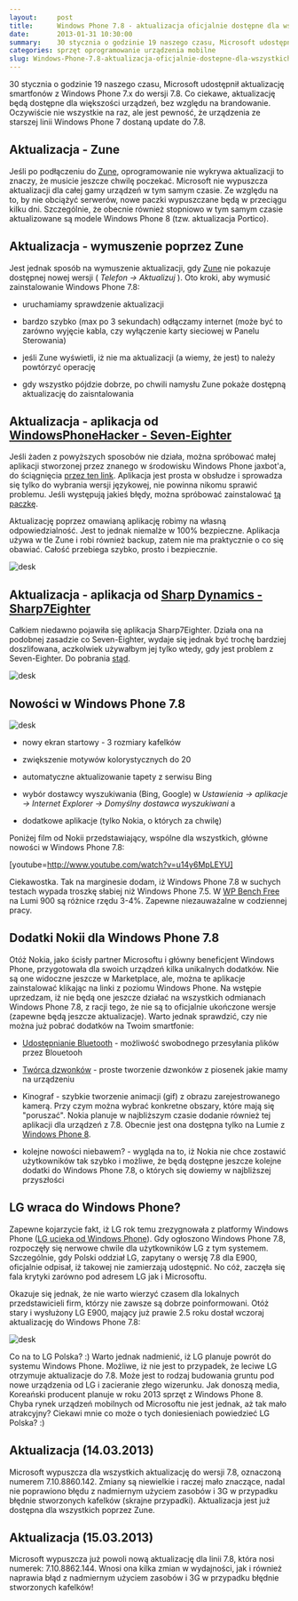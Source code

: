 ```yaml
---
layout:     post
title:      Windows Phone 7.8 - aktualizacja oficjalnie dostępne dla wszystkich urządzeń
date:       2013-01-31 10:30:00
summary:    30 stycznia o godzinie 19 naszego czasu, Microsoft udostępnił aktualizację smartfonów z Windows Phone 7.x do wersji 7.8. Co ciekawe, aktualizację będą dostępne dla większości urządzeń, bez względu na brandowanie. Oczywiście nie wszystkie na raz, ale jest pewność, że urządzenia ze starszej linii Windows Phone 7 dostaną update do 7.8. Aktualizacja - ZuneJeśli po podłączeniu do Zune, oprogramowanie n...
categories: sprzęt oprogramowanie urządzenia mobilne
slug: Windows-Phone-7.8-aktualizacja-oficjalnie-dostepne-dla-wszystkich-urzadzen,38946.html
---
```




30 stycznia o godzinie 19 naszego czasu, Microsoft udostępnił aktualizację smartfonów z Windows Phone 7.x do wersji 7.8. Co ciekawe, aktualizację będą dostępne dla większości urządzeń, bez względu na brandowanie. Oczywiście nie wszystkie na raz, ale jest pewność, że urządzenia ze starszej linii Windows Phone 7 dostaną update do 7.8. 


## Aktualizacja - Zune

Jeśli po podłączeniu do [Zune](http://www.windowsphone.com/pl-PL/how-to/wp7/zune-software), oprogramowanie nie wykrywa aktualizacji to znaczy, że musicie jeszcze chwilę poczekać. Microsoft nie wypuszcza aktualizacji dla całej gamy urządzeń w tym samym czasie. Ze względu na to, by nie obciążyć serwerów, nowe paczki wypuszczane będą w przeciągu kilku dni. Szczególnie, że obecnie również stopniowo w tym samym czasie aktualizowane są modele Windows Phone 8 (tzw. aktualizacja Portico). 


## Aktualizacja - wymuszenie poprzez Zune

Jest jednak sposób na wymuszenie aktualizacji, gdy [Zune](http://www.windowsphone.com/pl-PL/how-to/wp7/zune-software) nie pokazuje dostępnej nowej wersji ( *Telefon -> Aktualizuj* ). Oto kroki, aby wymusić zainstalowanie Windows Phone 7.8:


  * uruchamiamy sprawdzenie aktualizacji


  * bardzo szybko (max po 3 sekundach) odłączamy internet (może być to zarówno wyjęcie kabla, czy wyłączenie karty sieciowej w Panelu Sterowania)


  * jeśli Zune wyświetli, iż nie ma aktualizacji (a wiemy, że jest) to należy powtórzyć operację 


  * gdy  wszystko pójdzie dobrze, po chwili namysłu Zune pokaże dostępną aktualizację do zaisntalowania




## Aktualizacja - aplikacja od [ WindowsPhoneHacker - Seven-Eighter](http://windowsphonehacker.com/articles/want_windows_phone_7.8_now_try_this_easy_tool-01-31-13)

Jeśli żaden z powyższych sposobów nie działa, można spróbować małej aplikacji stworzonej przez znanego w środowisku Windows Phone jaxbot'a, do ściągnięcia [przez ten link](http://windowsphonehacker.com/articles/want_windows_phone_7.8_now_try_this_easy_tool-01-31-13). Aplikacja jest prosta w obsłudze i sprowadza się tylko do wybrania wersji językowej, nie powinna nikomu sprawić problemu. Jeśli występują jakieś błędy, można spróbować zainstalować [tą paczkę](http://forum.xda-developers.com/attachment.php?s=eb9b7343e9f9d068e82e74b61c1ab9eb&attachmentid=751891&d=1318801790).

Aktualizację poprzez omawianą aplikację robimy na własną odpowiedzialność. Jest to jednak niemalże w 100% bezpieczne. Aplikacja używa w tle Zune i robi również backup, zatem nie ma praktycznie o co się obawiać. Całość przebiega szybko, prosto i bezpiecznie. 


![desk](https://raw.githubusercontent.com/djfoxer/djfoxer.github.io/master/_img/2013-1-31-_105_/g_-_608x405_-_-_38946x20130201075040_0.png)



## Aktualizacja - aplikacja od [Sharp Dynamics - Sharp7Eighter](http://dev.sharpdnm.com/sharp7eighter/)


Całkiem niedawno pojawiła się aplikacja Sharp7Eighter. Działa ona na podobnej zasadzie co Seven-Eighter, wydaje się jednak być trochę bardziej doszlifowana, aczkolwiek używałbym jej tylko wtedy, gdy jest problem z Seven-Eighter. Do pobrania [stąd](http://dev.sharpdnm.com/sharp7eighter/).


![desk](https://raw.githubusercontent.com/djfoxer/djfoxer.github.io/master/_img/2013-1-31-_105_/g_-_608x405_-_-_38946x20130523152127_0.png)



## Nowości w Windows Phone 7.8




![desk](https://raw.githubusercontent.com/djfoxer/djfoxer.github.io/master/_img/2013-1-31-_105_/g_-_608x405_-_-_38946x20130131094153_0.png)




  * nowy ekran startowy - 3 rozmiary kafelków


  * zwiększenie motywów kolorystycznych do 20


  * automatyczne aktualizowanie tapety z serwisu Bing


  * wybór dostawcy wyszukiwania (Bing, Google) w  *Ustawienia -> aplikacje -> Internet Explorer -> Domyślny dostawca wyszukiwani* a


  * dodatkowe aplikacje (tylko Nokia, o których za chwilę)



Poniżej film od Nokii przedstawiający, wspólne dla wszystkich, główne nowości w Windows Phone 7.8:



[youtube=http://www.youtube.com/watch?v=u14y6MpLEYU]

Ciekawostka. Tak na marginesie dodam, iż Windows Phone 7.8 w suchych  testach wypada troszkę słabiej niż Windows Phone 7.5. W [WP Bench Free](http://www.windowsphone.com/pl-pl/store/app/wp-bench-free/962a9521-952c-41e0-8763-25af86bc8937) na Lumi 900 są różnice rzędu 3-4%. Zapewne niezauważalne w codziennej pracy.


## Dodatki Nokii dla Windows Phone 7.8


Otóż Nokia, jako ścisły partner Microsoftu i główny beneficjent Windows Phone, przygotowała dla swoich urządzeń kilka unikalnych dodatków. Nie są one widoczne jeszcze w Marketplace, ale, można te aplikacje zainstalować klikając na linki z poziomu Windows Phone. Na wstępie uprzedzam, iż nie będą one jeszcze działać na wszystkich odmianach Windows Phone 7.8, z racji tego, że nie są to oficjalnie ukończone wersje (zapewne będą jeszcze aktualizacje). Warto jednak sprawdzić, czy nie można już pobrać dodatków na Twoim smartfonie:


  * [Udostępnianie Bluetooth](http://www.windowsphone.com/pl-pl/store/app/udost%C4%99pnianie-bluetooth/51f49c63-5966-4752-bb12-430455f911a8) - możliwość swobodnego przesyłania plików przez Blouetooh


  * [Twórca dzwonków](http://www.windowsphone.com/pl-pl/store/app/tw%C3%B3rca-dzwonk%C3%B3w/dae4700e-6eeb-43b1-b48d-aee18b46fddc) - proste tworzenie dzwonków z piosenek jakie mamy na urządzeniu


  * Kinograf - szybkie tworzenie animacji (gif) z obrazu zarejestrowanego kamerą. Przy czym można wybrać konkretne obszary, które mają się "poruszać".  Nokia planuje w najbliższym czasie dodanie również tej aplikacji dla urządzeń z 7.8. Obecnie jest ona dostępna tylko na Lumie z [Windows Phone 8](http://www.windowsphone.com/pl-pl/store/app/kinograf/594477c0-e991-4ed4-8be4-466055670e69).


  * kolejne nowości niebawem? - wygląda na to, iż Nokia nie chce zostawić użytkowników tak szybko i możliwe, że będą dostępne jeszcze kolejne dodatki do Windows Phone 7.8, o których się dowiemy w najbliższej przyszłości




## LG wraca do Windows Phone?


Zapewne kojarzycie fakt, iż LG rok temu zrezygnowała z platformy Windows Phone ([LG ucieka od Windows Phone](http://www.dobreprogramy.pl/djfoxer/LG-ucieka-od-Windows-Phone,31948.html)). Gdy ogłoszono Windows Phone 7.8, rozpoczęły się nerwowe chwile dla użytkowników LG z tym systemem. Szczególnie, gdy Polski oddział LG, zapytany o wersję 7.8 dla E900, oficjalnie odpisał, iż takowej nie zamierzają udostępnić. No cóż, zaczęła się fala krytyki zarówno pod adresem LG jak i Microsoftu. 

Okazuje się jednak, że nie warto wierzyć czasem dla lokalnych przedstawicieli firm, którzy nie zawsze są dobrze poinformowani. Otóż stary i wysłużony LG E900, mający już prawie 2.5 roku dostał wczoraj aktualizację do Windows Phone 7.8:
 

![desk](https://raw.githubusercontent.com/djfoxer/djfoxer.github.io/master/_img/2013-1-31-_105_/g_-_608x405_-_-_38946x20130131084446_0.png)


Co na to LG Polska? :)  Warto jednak nadmienić, iż LG planuje powrót do systemu Windows Phone. Możliwe, iż nie jest to przypadek, że leciwe LG otrzymuje aktualizacje do 7.8. Może jest to rodzaj budowania gruntu  pod nowe urządzenia od LG i zacieranie złego wizerunku. Jak donoszą media, Koreański producent planuje w roku 2013 sprzęt z Windows Phone 8. Chyba rynek urządzeń mobilnych od Microsoftu nie jest jednak, aż tak mało atrakcyjny? Ciekawi mnie co może o tych doniesieniach powiedzieć LG Polska? :)


## Aktualizacja (14.03.2013)
 
Microsoft wypuszcza dla wszystkich aktualizację do wersji 7.8, oznaczoną numerem 7.10.8860.142. Zmiany są niewielkie i raczej mało znaczące, nadal nie poprawiono błędu z nadmiernym użyciem zasobów i 3G w przypadku błędnie stworzonych kafelków (skrajne przypadki). Aktualizacja jest już dostępna dla wszystkich poprzez Zune.


## Aktualizacja (15.03.2013)

Microsoft wypuszcza już powoli nową aktualizację dla linii 7.8, która nosi numerek: 7.10.8862.144. Wnosi ona kilka zmian w wydajności, jak i również naprawia błąd z nadmiernym użyciem zasobów i 3G w przypadku błędnie stworzonych kafelków!